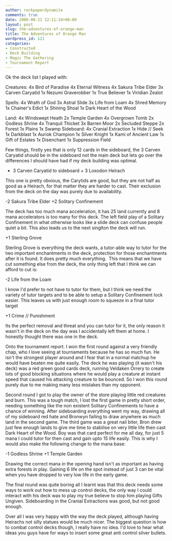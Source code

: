 ```yaml
---
author: rockpaperdynamite
comments: true
date: 2006-08-21 12:11:24+00:00
layout: post
slug: the-adventures-of-orange-man
title: The Adventures of Orange Man
wordpress_id: 121
categories:
- Constructed
- Deck Building
- Magic The Gathering
- Tournament Report
---
```


Ok the deck list I played with:

Creatures:
4x Bird of Paradise
4x Eternal Witness
4x Sakura Tribe Elder
3x Carven Caryatid
1x Nezumi Graverobber
1x True Believer
1x Viridian Zealot<!-- more -->

Spells:
4x Wrath of God
3x Astral Slide
3x Life from Loam
4x Shred Memory
1x Chainer's Edict
1x Shining Shoal
1x Dark Heart of the Wood

Land:
4x Windswept Heath
2x Temple Garden
4x Overgrown Tomb
2x Godless Shrine
4x Tranquil Thicket
3x Barren Moor
2x Secluded Steppe
2x Forest
1x Plains
1x Swamp
Sideboard:
4x Cranial Extraction
1x Hide // Seek
1x Darkblast
1x Auriok Champion
1x Silver Knight
1x Kami of Ancient Law
1x Gift of Estates
1x Disenchant
1x Suppression Field

Few things, firstly yes that is only 12 cards in the sideboard, the 3 Carven Caryatid should be in the sideboard not the main deck but lets go over the differences I should have had if my deck building was optimal.

- 3 Carven Caryatid to sideboard + 3 Loxodon Heirach

This one is pretty obvious, the Carytids are good, but they are not half as good as a Heirach, for that matter they are harder to cast. Their exclusion from the deck on the day was purely due to availability.

-2 Sakura Tribe Elder
+2 Solitary Confinement

The deck has too much mana acceleration, it has 25 land currently and 8 mana accelerators is too many for this deck. The left field play of a Solitary Confinement in what otherwise looks like a slide deck can confuse people quiet a bit. This also leads us to the next singlton the deck will run.

+1 Sterling Grove

Sterling Grove is everything the deck wants, a tutor-able way to tutor for the two important enchantments in the deck, protection for those enchantments after it is found. It does pretty much everything.  This means that we have cut something else from the deck, the only thing left that I think we can afford to cut is:

-2 Life from the Loam

I know I'd prefer to not have to tutor for them, but I think we need the variety of tutor targets and to be able to setup a Solitary Confinement lock easier. This leaves us with just enough room to squeeze in a final tutor target

+1 Crime // Punishment

Its the perfect removal and threat and you can tutor for it, the only reason it wasn't in the deck on the day was I accidentally left them at home. I honestly thought there was one in the deck.

Onto the tournament report. I won the first round against a very friendly chap, who I love seeing at tournaments because he has so much fun. He isn't the strongest player around and I fear that in a normal matchup he would have beaten me quite easily. The deck he was playing (it wasn't his deck) was a red green good cards deck, running Veldaken Orrery to create lots of good blocking situations where he would play a creature at instant speed that caused his attacking creature to be bounced. So I won this round purely due to me making many less mistakes than my opponent.

Second round I got to play the owner of the store playing little red creatures and burn. This was a tough match, I lost the first game in pretty short order, needing something like the non existent Solitary Confinements to have a chance of winning. After sideboarding everything went my way, drawing all of my sideboard red hate and Bronwyn failing to draw anywhere as much land in the second game. The third game was a great nail biter, Bron drew just few enough lands to give me time to stabilise on very little life then cast Dark Heart of the Wood. Boy was that card perfect for me all day, for just 5 mana I could tutor for then cast and gain upto 15 life easily. This is why I would also make the following change to the mana base:

-1 Godless Shrine
+1 Temple Garden

Drawing the correct mana in the opening hand isn't as important as having extra forests in play. Gaining 6 life on the spot instead of just 3 can be vital when you have dropped to very low life in the early game.

The final round was quite boring all I learnt was that this deck needs some ways to work out how to mess up control decks, the only way I could interact with his deck was to play my true believe to stop him playing Gifts Ungiven. Sideboarding in the Cranial Extractions was good, but not good enough.

Over all I was very happy with the way the deck played, although having Heirachs not silly statues would be much nicer. The biggest question is how to combat control decks though, I really have no idea. I'd love to hear what ideas you guys have for ways to insert some great anti control silver bullets.
